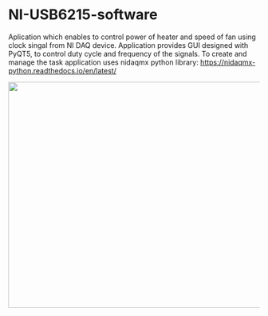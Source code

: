 # NI-USB6215-software

Aplication which enables to control power of heater and speed of fan using clock singal from NI DAQ device. Application provides GUI
designed with PyQT5, to control duty cycle and frequency of the signals. To create and manage the task application uses nidaqmx python
library: https://nidaqmx-python.readthedocs.io/en/latest/ 

<img src="https://media.giphy.com/media/j3i998HiDoZZRyqSHV/giphy.gif" width="720" height="453" />


